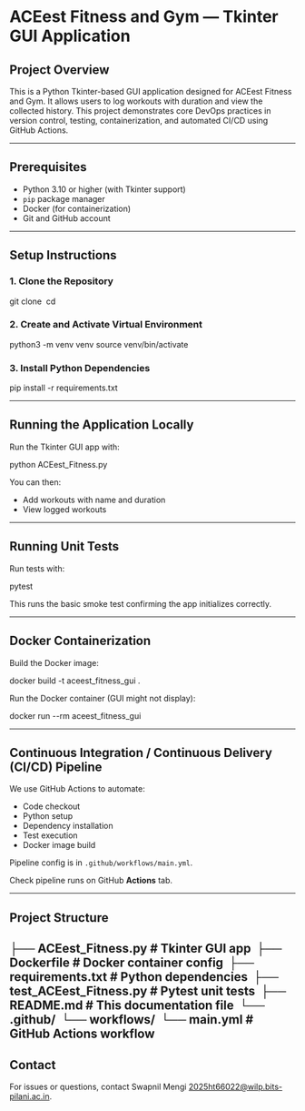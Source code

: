 # ACEest Fitness and Gym — Tkinter GUI Application

## Project Overview

This is a Python Tkinter-based GUI application designed for ACEest Fitness and Gym. It allows users to log workouts with duration and view the collected history. This project demonstrates core DevOps practices in version control, testing, containerization, and automated CI/CD using GitHub Actions.

---

## Prerequisites

- Python 3.10 or higher (with Tkinter support)
- `pip` package manager
- Docker (for containerization)
- Git and GitHub account

---

## Setup Instructions

### 1. Clone the Repository

git clone <your-github-repository-url> cd <repository-folder>

### 2. Create and Activate Virtual Environment

python3 -m venv venv source venv/bin/activate

### 3. Install Python Dependencies

pip install -r requirements.txt

---

## Running the Application Locally

Run the Tkinter GUI app with:

python ACEest_Fitness.py

You can then:

- Add workouts with name and duration
- View logged workouts

---

## Running Unit Tests

Run tests with:

pytest

This runs the basic smoke test confirming the app initializes correctly.

---

## Docker Containerization

Build the Docker image:

docker build -t aceest_fitness_gui .

Run the Docker container (GUI might not display):

docker run --rm aceest_fitness_gui

---

## Continuous Integration / Continuous Delivery (CI/CD) Pipeline

We use GitHub Actions to automate:

- Code checkout
- Python setup
- Dependency installation
- Test execution
- Docker image build

Pipeline config is in `.github/workflows/main.yml`.

Check pipeline runs on GitHub **Actions** tab.

---

## Project Structure

├── ACEest_Fitness.py # Tkinter GUI app 
├── Dockerfile # Docker container config 
├── requirements.txt # Python dependencies 
├── test_ACEest_Fitness.py # Pytest unit tests 
├── README.md # This documentation file 
└── .github/ 
└── workflows/ 
└── main.yml # GitHub Actions workflow
---

## Contact

For issues or questions, contact Swapnil Mengi <2025ht66022@wilp.bits-pilani.ac.in>.
